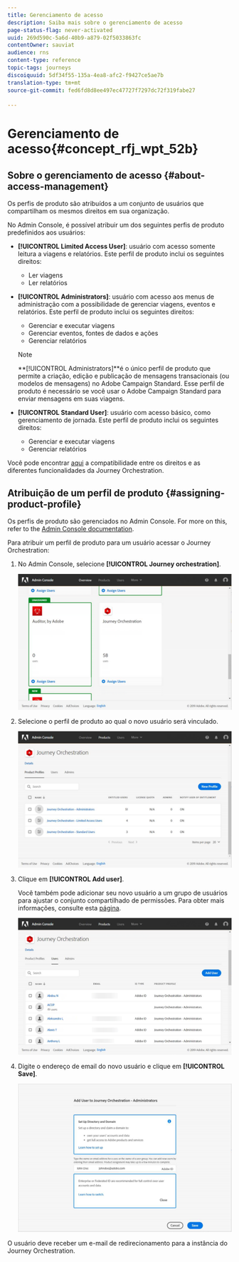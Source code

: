 ```yaml
---
title: Gerenciamento de acesso
description: Saiba mais sobre o gerenciamento de acesso
page-status-flag: never-activated
uuid: 269d590c-5a6d-40b9-a879-02f5033863fc
contentOwner: sauviat
audience: rns
content-type: reference
topic-tags: journeys
discoiquuid: 5df34f55-135a-4ea8-afc2-f9427ce5ae7b
translation-type: tm+mt
source-git-commit: fed6fd8d8ee497ec47727f7297dc72f319fabe27

---
```



# Gerenciamento de acesso{#concept_rfj_wpt_52b}

## Sobre o gerenciamento de acesso {#about-access-management}

Os perfis de produto são atribuídos a um conjunto de usuários que compartilham os mesmos direitos em sua organização.

No Admin Console, é possível atribuir um dos seguintes perfis de produto predefinidos aos usuários:

* **[!UICONTROL Limited Access User]**: usuário com acesso somente leitura a viagens e relatórios. Este perfil de produto inclui os seguintes direitos:
   * Ler viagens
   * Ler relatórios

* **[!UICONTROL Administrators]**: usuário com acesso aos menus de administração com a possibilidade de gerenciar viagens, eventos e relatórios. Este perfil de produto inclui os seguintes direitos:
   * Gerenciar e executar viagens
   * Gerenciar eventos, fontes de dados e ações
   * Gerenciar relatórios
   >[!NOTE]
   >
   >**[!UICONTROL Administrators]**é o único perfil de produto que permite a criação, edição e publicação de mensagens transacionais (ou modelos de mensagens) no Adobe Campaign Standard. Esse perfil de produto é necessário se você usar o Adobe Campaign Standard para enviar mensagens em suas viagens.

* **[!UICONTROL Standard User]**: usuário com acesso básico, como gerenciamento de jornada. Este perfil de produto inclui os seguintes direitos:
   * Gerenciar e executar viagens
   * Gerenciar relatórios

Você pode encontrar [aqui](../assets/do-not-localize/acs_rights_journeys.pdf) a compatibilidade entre os direitos e as diferentes funcionalidades da Journey Orchestration.

## Atribuição de um perfil de produto {#assigning-product-profile}

Os perfis de produto são gerenciados no Admin Console. For more on this, refer to the [Admin Console documentation](https://helpx.adobe.com/enterprise/managing/user-guide.html).

Para atribuir um perfil de produto para um usuário acessar o Journey Orchestration:

1. No Admin Console, selecione **[!UICONTROL Journey orchestration]**.

   ![](../assets/user_management.png)

1. Selecione o perfil de produto ao qual o novo usuário será vinculado.

   ![](../assets/user_management_2.png)

1. Clique em **[!UICONTROL Add user]**.

   Você também pode adicionar seu novo usuário a um grupo de usuários para ajustar o conjunto compartilhado de permissões. Para obter mais informações, consulte esta [página](https://helpx.adobe.com/enterprise/using/user-groups.html).

   ![](../assets/user_management_3.png)

1. Digite o endereço de email do novo usuário e clique em **[!UICONTROL Save]**.

   ![](../assets/user_management_4.png)

O usuário deve receber um e-mail de redirecionamento para a instância do Journey Orchestration.